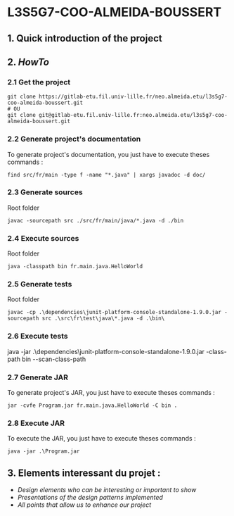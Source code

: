 # L3S5G7-COO-ALMEIDA-BOUSSERT

## 1. Quick introduction of the project

## 2. *HowTo* 

### 2.1 Get the project
	
```
git clone https://gitlab-etu.fil.univ-lille.fr/neo.almeida.etu/l3s5g7-coo-almeida-boussert.git
# OU
git clone git@gitlab-etu.fil.univ-lille.fr:neo.almeida.etu/l3s5g7-coo-almeida-boussert.git
```

### 2.2 Generate project's documentation 

To generate project's documentation, you just have to execute theses commands :

```
find src/fr/main -type f -name "*.java" | xargs javadoc -d doc/
```

### 2.3 Generate sources

Root folder
```
javac -sourcepath src ./src/fr/main/java/*.java -d ./bin
```

### 2.4 Execute sources

Root folder
```
java -classpath bin fr.main.java.HelloWorld
```

### 2.5 Generate tests
Root folder
```
javac -cp .\dependencies\junit-platform-console-standalone-1.9.0.jar -sourcepath src .\src\fr\test\java\*.java -d .\bin\
```

### 2.6 Execute tests

java -jar .\dependencies\junit-platform-console-standalone-1.9.0.jar -class-path bin --scan-class-path

### 2.7 Generate JAR 

To generate project's JAR, you just have to execute theses commands :
```
jar -cvfe Program.jar fr.main.java.HelloWorld -C bin .
```

### 2.8 Execute JAR

To execute the JAR, you just have to execute theses commands :

```
java -jar .\Program.jar
```

## 3. Elements interessant du projet :

- *Design elements who can be interesting or important to show*
- *Presentations of the design patterns implemented*
- *All points that allow us to enhance our project* 